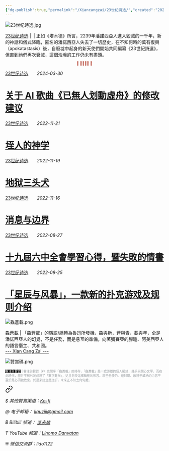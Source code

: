 ```yaml
---
{"dg-publish":true,"permalink":"/Xiancangzai/23世纪诗选/","created":"2025-01-09T16:52:16.471+08:00"}
---
```



![23世纪诗选.jpg](/img/user/%E9%99%84%E4%BB%B6/%E9%99%84%E4%BB%B62024/23%E4%B8%96%E7%BA%AA%E8%AF%97%E9%80%89.jpg)

<div class="note"><ins>23世纪诗选</ins> |  | 正如《塔木德》所言，2239年潘諾西亞人進入毀滅的一千年，新的神話和儀式降臨，匿名的潘諾西亞人失去了一切歷史，在不知何時的萬有復興（apokatastasis）後，自廢墟中起身的新天使們開始共同編纂《23世紀詩選》，但直到祂們再次衰滅，這個浩瀚的工作仍未有盡頭。</div>


<div class="spacer"></div>

<p style="text-align:center;color:#B54434;font-size:0.8em;">⫷ 𠈨𠯮󱠚󱉯 ⫸</p>

<div class="spacer"></div>

<div class="header-media"
     style="background-image: url(' https://whitneymedia.org/assets/artwork/1202/56_12_cropped.jpeg ');">
    <a href=" https://www.xiancangzai.com/Xiancangzai/23%E4%B8%96%E7%BA%AA%E8%AF%97%E9%80%89%20%E2%80%96%20%E5%85%B3%E4%BA%8EAI%E6%AD%8C%E6%9B%B2%E3%80%8A%E5%B7%B2%E7%84%A1%E4%BA%BA%E5%88%92%E5%8B%95%E8%99%9B%E8%88%9F%E3%80%8B%E7%9A%84%E4%BF%AE%E6%94%B9%E5%BB%BA%E8%AE%AE/"
       class="card-link"></a>
    <div class="text-content">
        <p>
            <a href="https://www.xiancangzai.com/Xiancangzai/23%E4%B8%96%E7%BA%AA%E8%AF%97%E9%80%89/">23世纪诗选</a>
            &nbsp;&nbsp;&nbsp;&nbsp;&nbsp;
            <cite>2024-03-30</cite>
        </p>
        <h1>
            <a href="https://www.xiancangzai.com/Xiancangzai/23%E4%B8%96%E7%BA%AA%E8%AF%97%E9%80%89%20%E2%80%96%20%E5%85%B3%E4%BA%8EAI%E6%AD%8C%E6%9B%B2%E3%80%8A%E5%B7%B2%E7%84%A1%E4%BA%BA%E5%88%92%E5%8B%95%E8%99%9B%E8%88%9F%E3%80%8B%E7%9A%84%E4%BF%AE%E6%94%B9%E5%BB%BA%E8%AE%AE/">关于 AI 歌曲《已無人划動虛舟》的修改建议</a>
        </h1>
    </div>
</div>

<div class="header-media"
     style="background-image: url(' https://www.jacksonsart.com/blog/2019/02/05/james-mortimer/jamesmortimerhouseonriver30x40inchesoiloncanvas/ ');">
    <a href=" https://www.xiancangzai.com/Xiancangzai/23%E4%B8%96%E7%BA%AA%E8%AF%97%E9%80%89%20%E2%80%96%20%E5%9E%A4%E4%BA%BA%E7%9A%84%E7%A5%9E%E5%AD%A6/"
       class="card-link"></a>
    <div class="text-content">
        <p>
            <a href="https://www.xiancangzai.com/Xiancangzai/23%E4%B8%96%E7%BA%AA%E8%AF%97%E9%80%89/">23世纪诗选</a>
            &nbsp;&nbsp;&nbsp;&nbsp;&nbsp;
            <cite>2022-11-21</cite>
        </p>
        <h1>
            <a href="https://www.xiancangzai.com/Xiancangzai/23%E4%B8%96%E7%BA%AA%E8%AF%97%E9%80%89%20%E2%80%96%20%E5%9E%A4%E4%BA%BA%E7%9A%84%E7%A5%9E%E5%AD%A6/">垤人的神学</a>
        </h1>
    </div>
</div>

<div class="header-media"
     style="background-image: url(' https://collectionapi.metmuseum.org/api/collection/v1/iiif/415090/1408118/main-image ');">
    <a href=" https://www.xiancangzai.com/Xiancangzai/23%E4%B8%96%E7%BA%AA%E8%AF%97%E9%80%89%20%E2%80%96%20%E5%9C%B0%E7%8B%B1%E4%B8%89%E5%A4%B4%E7%8A%AC/"
       class="card-link"></a>
    <div class="text-content">
        <p>
            <a href="https://www.xiancangzai.com/Xiancangzai/23%E4%B8%96%E7%BA%AA%E8%AF%97%E9%80%89/">23世纪诗选</a>
            &nbsp;&nbsp;&nbsp;&nbsp;&nbsp;
            <cite>2022-11-19</cite>
        </p>
        <h1>
            <a href="https://www.xiancangzai.com/Xiancangzai/23%E4%B8%96%E7%BA%AA%E8%AF%97%E9%80%89%20%E2%80%96%20%E5%9C%B0%E7%8B%B1%E4%B8%89%E5%A4%B4%E7%8A%AC/">地狱三头犬</a>
        </h1>
    </div>
</div>

<div class="header-media"
     style="background-image: url(' https://d.ifengimg.com/w1125_q90_webp/x0.ifengimg.com/ucms/2022_39/24F7F851D36A8C6977CF73238CC63CF60ACB8639_size3300_w4649_h4112.jpg ');">
    <a href=" https://www.xiancangzai.com/Xiancangzai/23%E4%B8%96%E7%BA%AA%E8%AF%97%E9%80%89%20%E2%80%96%20%E6%B6%88%E6%81%AF%E4%B8%8E%E8%BE%B9%E7%95%8C/"
       class="card-link"></a>
    <div class="text-content">
        <p>
            <a href="https://www.xiancangzai.com/Xiancangzai/23%E4%B8%96%E7%BA%AA%E8%AF%97%E9%80%89/">23世纪诗选</a>
            &nbsp;&nbsp;&nbsp;&nbsp;&nbsp;
            <cite>2022-11-16</cite>
        </p>
        <h1>
            <a href="https://www.xiancangzai.com/Xiancangzai/23%E4%B8%96%E7%BA%AA%E8%AF%97%E9%80%89%20%E2%80%96%20%E6%B6%88%E6%81%AF%E4%B8%8E%E8%BE%B9%E7%95%8C/">消息与边界</a>
        </h1>
    </div>
</div>

<div class="header-media"
     style="background-image: url(' https://www.apollo-magazine.com/wp-content/uploads/2020/01/730_EX076_Kew.jpg?resize=730%2C1080?w=730 ');">
    <a href=" https://www.xiancangzai.com/Xiancangzai/23%E4%B8%96%E7%BA%AA%E8%AF%97%E9%80%89%20%E2%80%96%20%E5%8D%81%E4%B9%9D%E5%B1%86%E5%85%AD%E4%B8%AD%E5%85%A8%E6%9C%83%E5%AD%B8%E7%BF%92%E5%BF%83%E5%BE%97%EF%BC%8C%E6%9A%A8%E5%A4%B1%E6%95%97%E7%9A%84%E6%83%85%E6%9B%B8/"
       class="card-link"></a>
    <div class="text-content">
        <p>
            <a href="https://www.xiancangzai.com/Xiancangzai/23%E4%B8%96%E7%BA%AA%E8%AF%97%E9%80%89/">23世纪诗选</a>
            &nbsp;&nbsp;&nbsp;&nbsp;&nbsp;
            <cite>2022-08-27</cite>
        </p>
        <h1>
            <a href="https://www.xiancangzai.com/Xiancangzai/23%E4%B8%96%E7%BA%AA%E8%AF%97%E9%80%89%20%E2%80%96%20%E5%8D%81%E4%B9%9D%E5%B1%86%E5%85%AD%E4%B8%AD%E5%85%A8%E6%9C%83%E5%AD%B8%E7%BF%92%E5%BF%83%E5%BE%97%EF%BC%8C%E6%9A%A8%E5%A4%B1%E6%95%97%E7%9A%84%E6%83%85%E6%9B%B8/">十九屆六中全會學習心得，暨失敗的情書</a>
        </h1>
    </div>
</div>

<div class="header-media"
     style="background-image: url(' https://5b0988e595225.cdn.sohucs.com/images/20181209/7bc688703e92480ab013a6c7043998eb.jpeg ');">
    <a href=" https://www.xiancangzai.com/Xiancangzai/23%E4%B8%96%E7%BA%AA%E8%AF%97%E9%80%89%20%E2%80%96%20%E3%80%8C%E6%98%9F%E8%BE%B0%E4%B8%8E%E9%A3%8E%E6%9A%B4%E3%80%8D%EF%BC%8C%E4%B8%80%E6%AC%BE%E6%96%B0%E7%9A%84%E6%89%91%E5%85%8B%E6%B8%B8%E6%88%8F%E5%8F%8A%E8%A7%84%E5%88%99%E4%BB%8B%E7%BB%8D/"
       class="card-link"></a>
    <div class="text-content">
        <p>
            <a href="https://www.xiancangzai.com/Xiancangzai/23%E4%B8%96%E7%BA%AA%E8%AF%97%E9%80%89/">23世纪诗选</a>
            &nbsp;&nbsp;&nbsp;&nbsp;&nbsp;
            <cite>2022-08-25</cite>
        </p>
        <h1>
            <a href="https://www.xiancangzai.com/Xiancangzai/23%E4%B8%96%E7%BA%AA%E8%AF%97%E9%80%89%20%E2%80%96%20%E3%80%8C%E6%98%9F%E8%BE%B0%E4%B8%8E%E9%A3%8E%E6%9A%B4%E3%80%8D%EF%BC%8C%E4%B8%80%E6%AC%BE%E6%96%B0%E7%9A%84%E6%89%91%E5%85%8B%E6%B8%B8%E6%88%8F%E5%8F%8A%E8%A7%84%E5%88%99%E4%BB%8B%E7%BB%8D/">「星辰与风暴」，一款新的扑克游戏及规则介绍</a>
        </h1>
    </div>
</div>

![鱻蒼載.png](/img/user/%E9%99%84%E4%BB%B6/%E9%99%84%E4%BB%B62024/%E9%B1%BB%E8%92%BC%E8%BC%89.png)

<div class="note"><ins>鱻蒼載</ins> | 「鱻蒼載」的隱語/鴘轉為魯迅所發機，鱻與新，蒼與青，載與年，全是潘諾西亞人的幻覺，不是任務，而是悬亙的準備，向著彌賽亞的腳踵、阿美西亞人的語言僭主、共和囻。</div>

<div class="splitline"><a href="https://www.xiancangzai.com/">--- Xian Cang Zai ---</a></div>

![贊賞碼.png](/img/user/%E9%99%84%E4%BB%B6/%E9%99%84%E4%BB%B62024/%E8%B4%8A%E8%B3%9E%E7%A2%BC.png)

<p style="font-size:0.7em; color:#999ea2"><ins style="font-size:1em;background: black;color:white">眷注與贊賞</ins> | 眷注與贊賞（¥）也關乎「鱻蒼載」的持存，「鱻蒼載」是一處游離的個人網站，幾乎只關心文學，而在此時代，卻并不例外地成爲了「數字難民」，姑且忍受這樣驕稚的形容。那些自便的、但封閉、敞視于威柄的内容平臺於是必須被放棄，於是來建立此迂折，未來正不知去向何處。</p>


<div class="transclusion internal-embed is-loaded"><a class="markdown-embed-link" href="/xiancangzai/link-tree/" aria-label="Open link"><svg xmlns="http://www.w3.org/2000/svg" width="24" height="24" viewBox="0 0 24 24" fill="none" stroke="currentColor" stroke-width="2" stroke-linecap="round" stroke-linejoin="round" class="svg-icon lucide-link"><path d="M10 13a5 5 0 0 0 7.54.54l3-3a5 5 0 0 0-7.07-7.07l-1.72 1.71"></path><path d="M14 11a5 5 0 0 0-7.54-.54l-3 3a5 5 0 0 0 7.07 7.07l1.71-1.71"></path></svg></a><div class="markdown-embed">





<cite>$ 其他贊賞渠道：[Ko-fi](https://ko-fi.com/xiancangzai)</cite>

<cite>@ 电子邮箱： liquziii@gmail.com </cite>

<cite>฿ Bilibili 频道： [李去兹](https://space.bilibili.com/1676863200)</cite>

<cite>₸ YouTube 频道：[Linomo Danvatan](http://www.youtube.com/@LinomoDanvatan) </cite>

<cite>⁜ 微信交流群：lido1122</cite>


</div></div>

